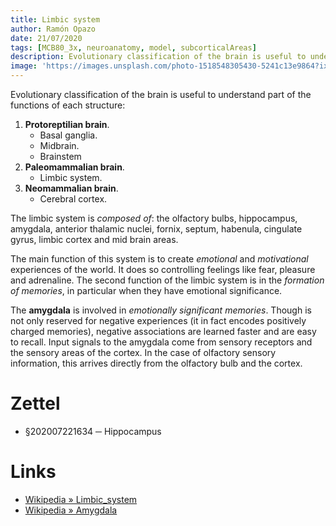 ```yaml
---
title: Limbic system
author: Ramón Opazo
date: 21/07/2020
tags: [MCB80_3x, neuroanatomy, model, subcorticalAreas]
description: Evolutionary classification of the brain is useful to understand part of the functions of each structure.
image: 'https://images.unsplash.com/photo-1518548305430-5241c13e9864?ixlib=rb-1.2.1&ixid=eyJhcHBfaWQiOjEyMDd9&auto=format&fit=crop&w=1350&q=80'
---
```


Evolutionary classification of the brain is useful to understand part of the functions of each structure:

1. **Protoreptilian brain**.
    - Basal ganglia.
    - Midbrain.
    - Brainstem
2. **Paleomammalian brain**.
    - Limbic system.
3. **Neomammalian brain**.
    - Cerebral cortex.

The limbic system is _composed of_: the olfactory bulbs, hippocampus, amygdala, anterior thalamic nuclei, fornix, septum, habenula, cingulate gyrus, limbic cortex and mid brain areas.

The main function of this system is to create _emotional_ and _motivational_ experiences of the world. It does so controlling feelings like fear, pleasure and adrenaline. The second function of the limbic system is in the _formation of memories_, in particular when they have emotional significance.

The **amygdala** is involved in _emotionally significant memories_. Though is not only reserved for negative experiences (it in fact encodes positively charged memories), negative associations are learned faster and are easy to recall. Input signals to the amygdala come from sensory receptors and the sensory areas of the cortex. In the case of olfactory sensory information, this arrives directly from the olfactory bulb and the cortex.

# Zettel

- §202007221634 ─ Hippocampus

# Links

- [Wikipedia » Limbic_system](https://en.wikipedia.org/wiki/Limbic_system)
- [Wikipedia » Amygdala](https://en.wikipedia.org/wiki/Amygdala)